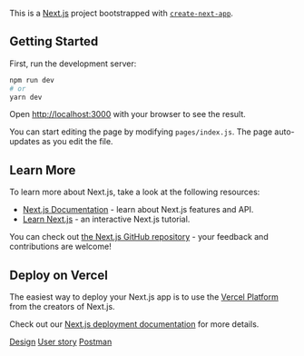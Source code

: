 This is a [Next.js](https://nextjs.org/) project bootstrapped with [`create-next-app`](https://github.com/vercel/next.js/tree/canary/packages/create-next-app).

## Getting Started

First, run the development server:

```bash
npm run dev
# or
yarn dev
```

Open [http://localhost:3000](http://localhost:3000) with your browser to see the result.

You can start editing the page by modifying `pages/index.js`. The page auto-updates as you edit the file.

## Learn More

To learn more about Next.js, take a look at the following resources:

- [Next.js Documentation](https://nextjs.org/docs) - learn about Next.js features and API.
- [Learn Next.js](https://nextjs.org/learn) - an interactive Next.js tutorial.

You can check out [the Next.js GitHub repository](https://github.com/vercel/next.js/) - your feedback and contributions are welcome!

## Deploy on Vercel

The easiest way to deploy your Next.js app is to use the [Vercel Platform](https://vercel.com/import?utm_medium=default-template&filter=next.js&utm_source=create-next-app&utm_campaign=create-next-app-readme) from the creators of Next.js.

Check out our [Next.js deployment documentation](https://nextjs.org/docs/deployment) for more details.

[Design](https://www.figma.com/file/NPOblUJpotIg71vHW8NAqH/Skinbomb-(61020)-(Copy)?node-id=0%3A1)
[User story](https://1drv.ms/w/s!AtbCvY5MetKKgRvOXWPWNF-NmeEa?e=pfixhy)
[Postman](https://documenter.getpostman.com/view/2471754/TVYAh29K#1f23e818-1863-1c48-ad74-764f390a3646)
